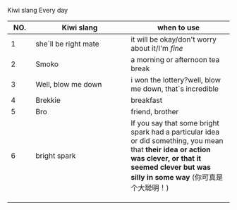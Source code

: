 Kiwi slang Every day

| <span style="display:inline-block;width:40px">NO.</span> | <span style="display:inline-block;width:200px">Kiwi slang</span> | when to use                                                  |
| -------------------------------------------------------- | ------------------------------------------------------------ | ------------------------------------------------------------ |
| 1                                                        | she`ll be right mate                                         | it will be okay/don't worry about it/I'm *fine*              |
| 2                                                        | Smoko                                                        | a morning or afternoon tea break                             |
| 3                                                        | Well, blow me down                                           | i won the lottery?well, blow me down, that`s incredible      |
| 4                                                        | Brekkie                                                      | breakfast                                                    |
| 5                                                        | Bro                                                          | friend, brother                                              |
| 6                                                        | bright spark                                                 | If you say that some bright spark had a particular idea or did something, you mean that **their idea or action was clever, or that it seemed clever but was silly in some way** (你可真是个大聪明！) |
|                                                          |                                                              |                                                              |
|                                                          |                                                              |                                                              |
|                                                          |                                                              |                                                              |



